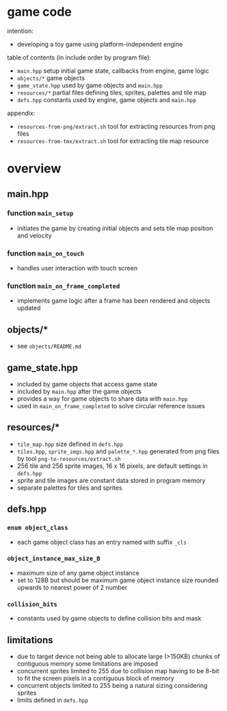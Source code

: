 # game code

intention:
* developing a toy game using platform-independent engine

table of contents (in include order by program file):
* `main.hpp` setup initial game state, callbacks from engine, game logic
* `objects/*` game objects
* `game_state.hpp` used by game objects and `main.hpp`
* `resources/*` partial files defining tiles, sprites, palettes and tile map
* `defs.hpp` constants used by engine, game objects and `main.hpp`

appendix:
* `resources-from-png/extract.sh` tool for extracting resources from png files
* `resources-from-tmx/extract.sh` tool for extracting tile map resource 

# overview

## main.hpp
### function `main_setup`
* initiates the game by creating initial objects and sets tile map position and velocity
### function `main_on_touch`
* handles user interaction with touch screen
### function `main_on_frame_completed`
* implements game logic after a frame has been rendered and objects updated

## objects/*
* see `objects/README.md`

## game_state.hpp
* included by game objects that access game state
* included by `main.hpp` after the game objects
* provides a way for game objects to share data with `main.hpp`
* used in `main_on_frame_completed` to solve circular reference issues

## resources/*
* `tile_map.hpp` size defined in `defs.hpp`
* `tiles.hpp`, `sprite_imgs.hpp` and `palette_*.hpp` generated from png files by tool `png-to-resources/extract.sh`
* 256 tile and 256 sprite images, 16 x 16 pixels, are default settings in `defs.hpp`
* sprite and tile images are constant data stored in program memory
* separate palettes for tiles and sprites

## defs.hpp
### `enum object_class`
* each game object class has an entry named with suffix `_cls`
### `object_instance_max_size_B`
* maximum size of any game object instance
* set to 128B but should be maximum game object instance size rounded upwards to nearest power of 2 number
### `collision_bits`
* constants used by game objects to define collision bits and mask

## limitations
* due to target device not being able to allocate large (>150KB) chunks of contiguous memory some limitations are imposed
* concurrent sprites limited to 255 due to collision map having to be 8-bit to fit the screen pixels in a contiguous block of memory
* concurrent objects limited to 255 being a natural sizing considering sprites
* limits defined in `defs.hpp`
